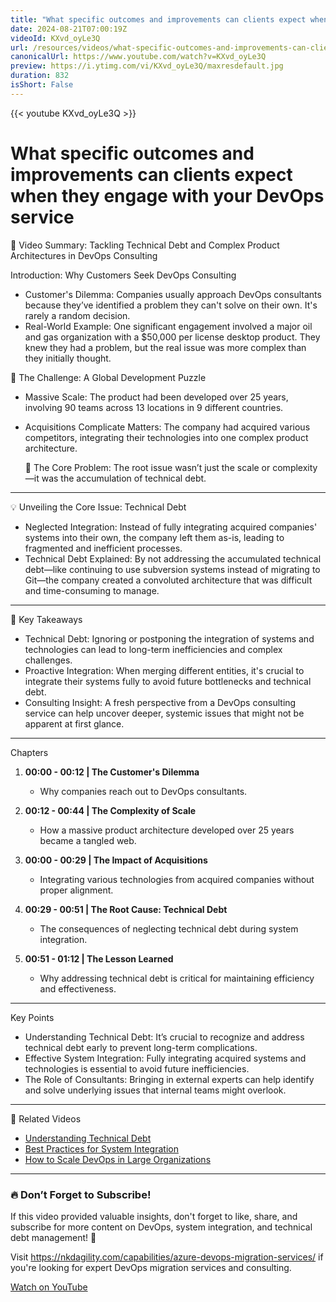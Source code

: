```yaml
---
title: "What specific outcomes and improvements can clients expect when they engage with your DevOps service"
date: 2024-08-21T07:00:19Z
videoId: KXvd_oyLe3Q
url: /resources/videos/what-specific-outcomes-and-improvements-can-clients-expect-when-they-engage-with-your-devops-service
canonicalUrl: https://www.youtube.com/watch?v=KXvd_oyLe3Q
preview: https://i.ytimg.com/vi/KXvd_oyLe3Q/maxresdefault.jpg
duration: 832
isShort: False
---
```


{{< youtube KXvd_oyLe3Q >}}

# What specific outcomes and improvements can clients expect when they engage with your DevOps service

🎥 Video Summary: Tackling Technical Debt and Complex Product Architectures in DevOps Consulting

Introduction: Why Customers Seek DevOps Consulting

- Customer's Dilemma: Companies usually approach DevOps consultants because they’ve identified a problem they can't solve on their own. It's rarely a random decision.
- Real-World Example: One significant engagement involved a major oil and gas organization with a $50,000 per license desktop product. They knew they had a problem, but the real issue was more complex than they initially thought.

 🚧 The Challenge: A Global Development Puzzle

- Massive Scale: The product had been developed over 25 years, involving 90 teams across 13 locations in 9 different countries.
- Acquisitions Complicate Matters: The company had acquired various competitors, integrating their technologies into one complex product architecture.

  🔄 The Core Problem: The root issue wasn’t just the scale or complexity—it was the accumulation of technical debt.

---

 💡 Unveiling the Core Issue: Technical Debt

- Neglected Integration: Instead of fully integrating acquired companies' systems into their own, the company left them as-is, leading to fragmented and inefficient processes.
- Technical Debt Explained: By not addressing the accumulated technical debt—like continuing to use subversion systems instead of migrating to Git—the company created a convoluted architecture that was difficult and time-consuming to manage.

---

 🎯 Key Takeaways

- Technical Debt: Ignoring or postponing the integration of systems and technologies can lead to long-term inefficiencies and complex challenges.
- Proactive Integration: When merging different entities, it's crucial to integrate their systems fully to avoid future bottlenecks and technical debt.
- Consulting Insight: A fresh perspective from a DevOps consulting service can help uncover deeper, systemic issues that might not be apparent at first glance.

---

 Chapters

1. **00:00 - 00:12 | The Customer's Dilemma**
   - Why companies reach out to DevOps consultants.

2. **00:12 - 00:44 | The Complexity of Scale**
   - How a massive product architecture developed over 25 years became a tangled web.

3. **00:00 - 00:29 | The Impact of Acquisitions**
   - Integrating various technologies from acquired companies without proper alignment.

4. **00:29 - 00:51 | The Root Cause: Technical Debt**
   - The consequences of neglecting technical debt during system integration.

5. **00:51 - 01:12 | The Lesson Learned**
   - Why addressing technical debt is critical for maintaining efficiency and effectiveness.

---

 Key Points

- Understanding Technical Debt: It’s crucial to recognize and address technical debt early to prevent long-term complications.
- Effective System Integration: Fully integrating acquired systems and technologies is essential to avoid future inefficiencies.
- The Role of Consultants: Bringing in external experts can help identify and solve underlying issues that internal teams might overlook.

---

 🔗 Related Videos

- [Understanding Technical Debt](#)
- [Best Practices for System Integration](#)
- [How to Scale DevOps in Large Organizations](#)

---

### **🔥 Don’t Forget to Subscribe!**

If this video provided valuable insights, don't forget to like, share, and subscribe for more content on DevOps, system integration, and technical debt management! 🚀

Visit https://nkdagility.com/capabilities/azure-devops-migration-services/ if you're looking for expert DevOps migration services and consulting.

[Watch on YouTube](https://www.youtube.com/watch?v=KXvd_oyLe3Q)
